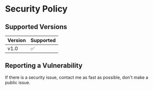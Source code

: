 # Security Policy

## Supported Versions

| Version | Supported          |
| ------- | ------------------ |
| v1.0   | :white_check_mark: |


## Reporting a Vulnerability

If there is a security issue, contact me as fast as possible, don't make a public issue.
